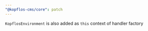 ```yaml
---
"@kopflos-cms/core": patch
---
```


`KopflosEnvironment` is also added as `this` context of handler factory
